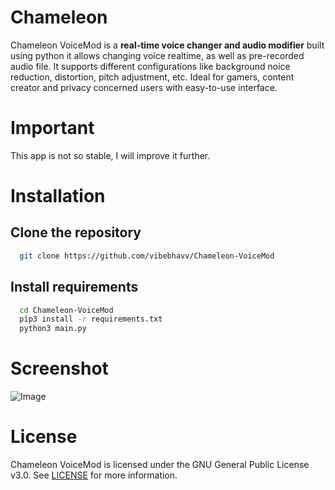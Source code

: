 # Chameleon

Chameleon VoiceMod is a **real-time voice changer and audio modifier** built using python it allows changing voice realtime, as well as pre-recorded audio file. It supports different configurations like background noice reduction, distortion, pitch adjustment, etc. Ideal for gamers, content creator and privacy concerned users with easy-to-use interface.

# Important

This app is not so stable, I will improve it further.

# Installation
## Clone the repository

```bash
  git clone https://github.com/vibebhavv/Chameleon-VoiceMod
```
## Install requirements
```bash
  cd Chameleon-VoiceMod
  pip3 install -r requirements.txt
  python3 main.py
```
# Screenshot

![Image](https://github.com/user-attachments/assets/dbf30d76-be27-4f0b-8a6c-2f0d837cf9bf)

# License

Chameleon VoiceMod is licensed under the GNU General Public License v3.0. See [LICENSE](https://github.com/vibebhavv/Chameleon-VoiceMod/blob/main/LICENSE) for more information.
